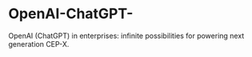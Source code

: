 # OpenAI-ChatGPT-
OpenAI (ChatGPT) in enterprises: infinite possibilities for powering next generation CEP-X.

